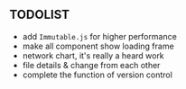 ## TODOLIST

+ add `Immutable.js` for higher performance
+ make all component show loading frame
+ network chart, it's really a heard work
+ file details & change from each other
+ complete the function of version control